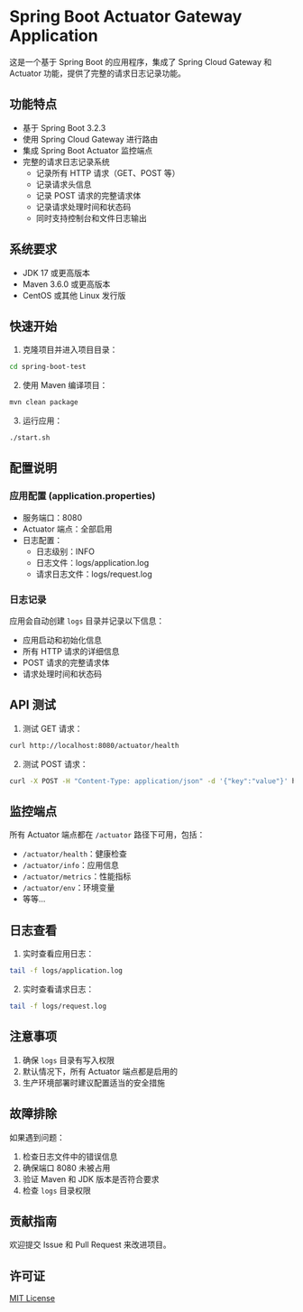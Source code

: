 # Spring Boot Actuator Gateway Application

这是一个基于 Spring Boot 的应用程序，集成了 Spring Cloud Gateway 和 Actuator 功能，提供了完整的请求日志记录功能。

## 功能特点

- 基于 Spring Boot 3.2.3
- 使用 Spring Cloud Gateway 进行路由
- 集成 Spring Boot Actuator 监控端点
- 完整的请求日志记录系统
  - 记录所有 HTTP 请求（GET、POST 等）
  - 记录请求头信息
  - 记录 POST 请求的完整请求体
  - 记录请求处理时间和状态码
  - 同时支持控制台和文件日志输出

## 系统要求

- JDK 17 或更高版本
- Maven 3.6.0 或更高版本
- CentOS 或其他 Linux 发行版

## 快速开始

1. 克隆项目并进入项目目录：
```bash
cd spring-boot-test
```

2. 使用 Maven 编译项目：
```bash
mvn clean package
```

3. 运行应用：
```bash
./start.sh
```

## 配置说明

### 应用配置 (application.properties)

- 服务端口：8080
- Actuator 端点：全部启用
- 日志配置：
  - 日志级别：INFO
  - 日志文件：logs/application.log
  - 请求日志文件：logs/request.log

### 日志记录

应用会自动创建 `logs` 目录并记录以下信息：
- 应用启动和初始化信息
- 所有 HTTP 请求的详细信息
- POST 请求的完整请求体
- 请求处理时间和状态码

## API 测试

1. 测试 GET 请求：
```bash
curl http://localhost:8080/actuator/health
```

2. 测试 POST 请求：
```bash
curl -X POST -H "Content-Type: application/json" -d '{"key":"value"}' http://localhost:8080/actuator/test
```

## 监控端点

所有 Actuator 端点都在 `/actuator` 路径下可用，包括：
- `/actuator/health`：健康检查
- `/actuator/info`：应用信息
- `/actuator/metrics`：性能指标
- `/actuator/env`：环境变量
- 等等...

## 日志查看

1. 实时查看应用日志：
```bash
tail -f logs/application.log
```

2. 实时查看请求日志：
```bash
tail -f logs/request.log
```

## 注意事项

1. 确保 `logs` 目录有写入权限
2. 默认情况下，所有 Actuator 端点都是启用的
3. 生产环境部署时建议配置适当的安全措施

## 故障排除

如果遇到问题：
1. 检查日志文件中的错误信息
2. 确保端口 8080 未被占用
3. 验证 Maven 和 JDK 版本是否符合要求
4. 检查 `logs` 目录权限

## 贡献指南

欢迎提交 Issue 和 Pull Request 来改进项目。

## 许可证

[MIT License](LICENSE)
